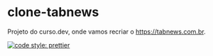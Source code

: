 # clone-tabnews

Projeto do curso.dev, onde vamos recriar o https://tabnews.com.br.

[![code style: prettier](https://img.shields.io/badge/code_style-prettier-ff69b4.svg?style=flat-square)](https://github.com/prettier/prettier)
